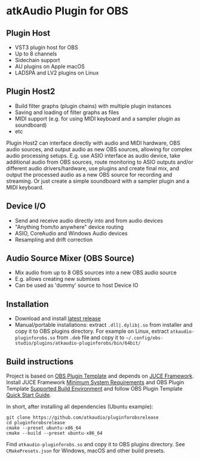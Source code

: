 # atkAudio Plugin for OBS

## Plugin Host
- VST3 plugin host for OBS
- Up to 8 channels
- Sidechain support
- AU plugins on Apple macOS
- LADSPA and LV2 plugins on Linux

## Plugin Host2
- Build filter graphs (plugin chains) with multiple plugin instances
- Saving and loading of filter graphs as files
- MIDI support (e.g. for using MIDI keyboard and a sampler plugin as soundboard)
- etc

Plugin Host2 can interface directly with audio and MIDI hardware, OBS audio sources, and output audio as new OBS sources, allowing for complex audio processing setups. E.g. use ASIO interface as audio device, take additional audio from OBS sources, route monitoring to ASIO outputs and/or different audio drivers/hardware, use plugins and create final mix, and output the processed audio as a new OBS source for recording and streaming. Or just create a simple soundboard with a sampler plugin and a MIDI keyboard.

## Device I/O
- Send and receive audio directly into and from audio devices
- "Anything from/to anywhere" device routing
- ASIO, CoreAudio and Windows Audio devices
- Resampling and drift correction

## Audio Source Mixer (OBS Source)
- Mix audio from up to 8 OBS sources into a new OBS audio source
- E.g. allows creating new submixes
- Can be used as 'dummy' source to host Device IO 

## Installation
- Download and install [latest release](https://github.com/atkAudio/PluginForObsRelease/releases/latest)
- Manual/portable installations: extract `.dll|.dylib|.so` from installer and copy it to OBS plugins directory. For example on Linux, extract `atkaudio-pluginforobs.so` from `.deb` file and copy it to `~/.config/obs-studio/plugins/atkaudio-pluginforobs/bin/64bit/`

## Build instructions
Project is based on [OBS Plugin Template](https://github.com/obsproject/obs-plugintemplate) and depends on [JUCE Framework](https://github.com/juce-framework/JUCE). Install JUCE Framework [Minimum System Requirements](https://github.com/juce-framework/JUCE#minimum-system-requirements) and OBS Plugin Template [Supported Build Environment](https://github.com/obsproject/obs-plugintemplate#supported-build-environments) and follow OBS Plugin Template [Quick Start Guide](https://github.com/obsproject/obs-plugintemplate/wiki/Quick-Start-Guide).

In short, after installing all dependencies (Ubuntu example):
```
git clone https://github.com/atkaudio/pluginforobsrelease
cd pluginforobsrelease
cmake --preset ubuntu-x86_64
cmake --build --preset ubuntu-x86_64 
```
Find `atkaudio-pluginforobs.so` and copy it to OBS plugins directory. 
See `CMakePresets.json` for Windows, macOS and other build presets.
